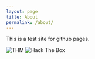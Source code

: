 ```yaml
---
layout: page
title: About
permalink: /about/
---
```


This is a test site for github pages.

<img src="https://tryhackme-badges.s3.amazonaws.com/FieldSupp0rt.png" alt="THM">

<img src="http://www.hackthebox.eu/badge/image/167596" alt="Hack The Box">
 
[downeg at github]: https://github.com/downeg


